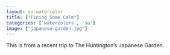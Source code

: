 ```yaml
---
layout: su-watercolor
title: ["Fining Some Calm"]
categories: ['watercolors', 'su']
image: ["japanese-garden.jpg"]
---
```


This is from a recent trip to The Huntington’s Japanese Garden.